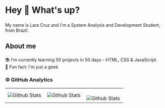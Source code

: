 <h1 align="left">Hey 👋 What's up?</h1>

###

<p align="left">My name is Lara Cruz and I'm a System Analysis and Development Student, from Brazil.</p>

###

<h2 align="left">About me</h2>

###

<p align="left">📚 I'm currently learning 50 projects in 50 days - HTML, CSS & JavaScript<br>🎲 Fun fact: I'm just a geek</p>

###

### ⚙️ GitHub Analytics

<table>
  <tr>
    <td>
      <img
        align="left"
        src="https://github-readme-stats.vercel.app/api?username=LaraTCruz&theme=dark&hide_border=false&include_all_commits=true"
        alt="Github Stats"
      />
    </td>
    <td>
      <img
        align="left"
        src="https://github-readme-stats.vercel.app/api/top-langs/?username=LaraTCruz&theme=dark&hide_border=false&include_all_commits=true&count_private=true&layout=compact"
        alt="Github Stats"
      />
    </td>
    <td>
      <br />
      <img
        align="left"
        src="https://github-readme-streak-stats.herokuapp.com/?user=LaraTCruz&theme=dark&hide_border=false"
        alt="Github Stats"
      />
    </td>
  </tr>
</table>

